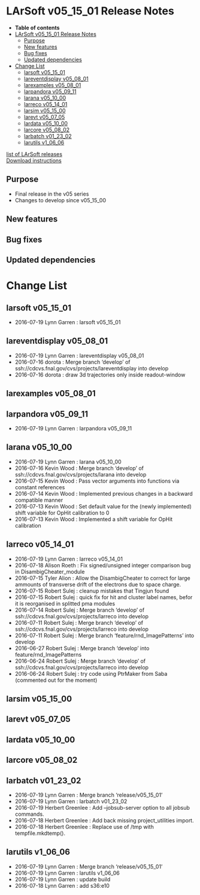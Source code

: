 LArSoft v05\_15\_01 Release Notes
======================================================================

-   **Table of contents**
-   [LArSoft v05\_15\_01 Release Notes](#LArSoft-v05_15_01-Release-Notes)
    -   [Purpose](#Purpose)
    -   [New features](#New-features)
    -   [Bug fixes](#Bug-fixes)
    -   [Updated dependencies](#Updated-dependencies)
-   [Change List](#Change-List)
    -   [larsoft v05\_15\_01](#larsoft-v05_15_01)
    -   [lareventdisplay v05\_08\_01](#lareventdisplay-v05_08_01)
    -   [larexamples v05\_08\_01](#larexamples-v05_08_01)
    -   [larpandora v05\_09\_11](#larpandora-v05_09_11)
    -   [larana v05\_10\_00](#larana-v05_10_00)
    -   [larreco v05\_14\_01](#larreco-v05_14_01)
    -   [larsim v05\_15\_00](#larsim-v05_15_00)
    -   [larevt v05\_07\_05](#larevt-v05_07_05)
    -   [lardata v05\_10\_00](#lardata-v05_10_00)
    -   [larcore v05\_08\_02](#larcore-v05_08_02)
    -   [larbatch v01\_23\_02](#larbatch-v01_23_02)
    -   [larutils v1\_06\_06](#larutils-v1_06_06)

[list of LArSoft releases](LArSoft_release_list)\
[Download instructions](http://scisoft.fnal.gov/scisoft/bundles/larsoft/v05_15_01/larsoft-v05_15_01.html)

Purpose
--------------------

-   Final release in the v05 series
-   Changes to develop since v05\_15\_00

New features
------------------------------

Bug fixes
------------------------

Updated dependencies
----------------------------------------------

Change List
============================

larsoft v05\_15\_01
------------------------------------------

-   2016-07-19 Lynn Garren : larsoft v05\_15\_01

lareventdisplay v05\_08\_01
----------------------------------------------------------

-   2016-07-19 Lynn Garren : lareventdisplay v05\_08\_01
-   2016-07-16 dorota : Merge branch ‘develop’ of ssh://cdcvs.fnal.gov/cvs/projects/lareventdisplay into develop
-   2016-07-16 dorota : draw 3d trajectories only inside readout-window

larexamples v05\_08\_01
--------------------------------------------------

larpandora v05\_09\_11
------------------------------------------------

-   2016-07-19 Lynn Garren : larpandora v05\_09\_11

larana v05\_10\_00
----------------------------------------

-   2016-07-19 Lynn Garren : larana v05\_10\_00
-   2016-07-16 Kevin Wood : Merge branch ‘develop’ of ssh://cdcvs.fnal.gov/cvs/projects/larana into develop
-   2016-07-15 Kevin Wood : Pass vector arguments into functions via constant references
-   2016-07-14 Kevin Wood : Implemented previous changes in a backward compatible manner
-   2016-07-13 Kevin Wood : Set default value for the (newly implemented) shift variable for OpHit calibration to 0
-   2016-07-13 Kevin Wood : Implemented a shift variable for OpHit calibration

larreco v05\_14\_01
------------------------------------------

-   2016-07-19 Lynn Garren : larreco v05\_14\_01
-   2016-07-18 Alison Roeth : Fix signed/unsigned integer comparison bug in DisambigCheater\_module
-   2016-07-15 Tyler Alion : Allow the DisambigCheater to correct for large ammounts of transverse drift of the electrons due to space charge.
-   2016-07-15 Robert Sulej : cleanup mistakes that Tingjun found
-   2016-07-15 Robert Sulej : quick fix for hit and cluster label names, befor it is reorganised in splitted pma modules
-   2016-07-14 Robert Sulej : Merge branch ‘develop’ of ssh://cdcvs.fnal.gov/cvs/projects/larreco into develop
-   2016-07-11 Robert Sulej : Merge branch ‘develop’ of ssh://cdcvs.fnal.gov/cvs/projects/larreco into develop
-   2016-07-11 Robert Sulej : Merge branch ‘feature/rnd\_ImagePatterns’ into develop
-   2016-06-27 Robert Sulej : Merge branch ‘develop’ into feature/rnd\_ImagePatterns
-   2016-06-24 Robert Sulej : Merge branch ‘develop’ of ssh://cdcvs.fnal.gov/cvs/projects/larreco into develop
-   2016-06-24 Robert Sulej : try code using PtrMaker from Saba (commented out for the moment)

larsim v05\_15\_00
----------------------------------------

larevt v05\_07\_05
----------------------------------------

lardata v05\_10\_00
------------------------------------------

larcore v05\_08\_02
------------------------------------------

larbatch v01\_23\_02
--------------------------------------------

-   2016-07-19 Lynn Garren : Merge branch ‘release/v05\_15\_01’
-   2016-07-19 Lynn Garren : larbatch v01\_23\_02
-   2016-07-19 Herbert Greenlee : Add –jobsub-server option to all jobsub commands.
-   2016-07-18 Herbert Greenlee : Add back missing project\_utilities import.
-   2016-07-18 Herbert Greenlee : Replace use of /tmp with tempfile.mkdtemp().

larutils v1\_06\_06
------------------------------------------

-   2016-07-19 Lynn Garren : Merge branch ‘release/v05\_15\_01’
-   2016-07-19 Lynn Garren : larutils v1\_06\_06
-   2016-07-19 Lynn Garren : update build
-   2016-07-18 Lynn Garren : add s36:e10
